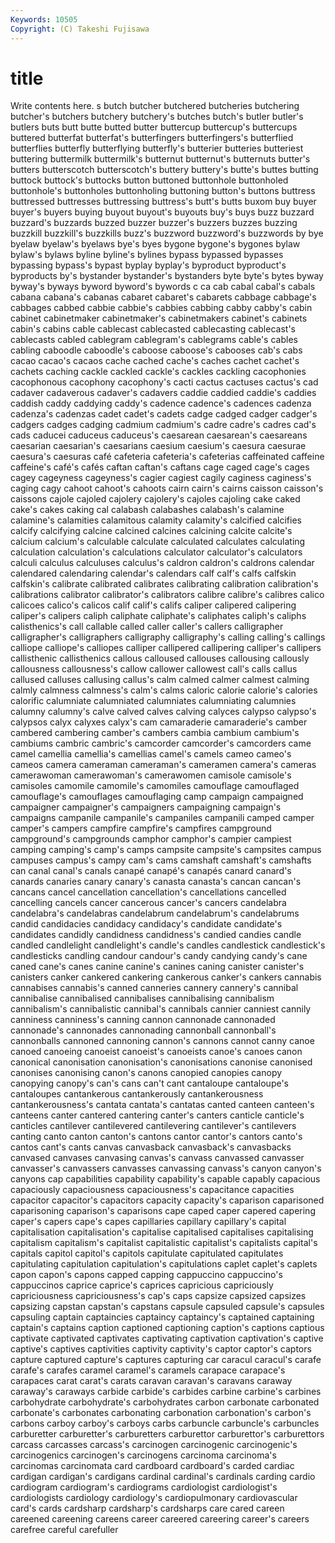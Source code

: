 ```yaml
---
Keywords: 10505 
Copyright: (C) Takeshi Fujisawa
---
```


# title

Write contents here.
s butch butcher
butchered butcheries butchering butcher's butchers butchery butchery's butches butch's butler
butler's butlers buts butt butte butted butter buttercup buttercup's buttercups
buttered butterfat butterfat's butterfingers butterfingers's butterflied butterflies butterfly butterflying butterfly's
butterier butteries butteriest buttering buttermilk buttermilk's butternut butternut's butternuts butter's
butters butterscotch butterscotch's buttery buttery's butte's buttes butting buttock buttock's
buttocks button buttoned buttonhole buttonholed buttonhole's buttonholes buttonholing buttoning button's
buttons buttress buttressed buttresses buttressing buttress's butt's butts buxom buy
buyer buyer's buyers buying buyout buyout's buyouts buy's buys buzz
buzzard buzzard's buzzards buzzed buzzer buzzer's buzzers buzzes buzzing buzzkill
buzzkill's buzzkills buzz's buzzword buzzword's buzzwords by bye byelaw byelaw's
byelaws bye's byes bygone bygone's bygones bylaw bylaw's bylaws byline
byline's bylines bypass bypassed bypasses bypassing bypass's bypast byplay byplay's
byproduct byproduct's byproducts by's bystander bystander's bystanders byte byte's bytes
byway byway's byways byword byword's bywords c ca cab cabal
cabal's cabals cabana cabana's cabanas cabaret cabaret's cabarets cabbage cabbage's
cabbages cabbed cabbie cabbie's cabbies cabbing cabby cabby's cabin cabinet
cabinetmaker cabinetmaker's cabinetmakers cabinet's cabinets cabin's cabins cable cablecast cablecasted
cablecasting cablecast's cablecasts cabled cablegram cablegram's cablegrams cable's cables cabling
caboodle caboodle's caboose caboose's cabooses cab's cabs cacao cacao's cacaos
cache cached cache's caches cachet cachet's cachets caching cackle cackled
cackle's cackles cackling cacophonies cacophonous cacophony cacophony's cacti cactus cactuses
cactus's cad cadaver cadaverous cadaver's cadavers caddie caddied caddie's caddies
caddish caddy caddying caddy's cadence cadence's cadences cadenza cadenza's cadenzas
cadet cadet's cadets cadge cadged cadger cadger's cadgers cadges cadging
cadmium cadmium's cadre cadre's cadres cad's cads caducei caduceus caduceus's
caesarean caesarean's caesareans caesarian caesarian's caesarians caesium caesium's caesura caesurae
caesura's caesuras café cafeteria cafeteria's cafeterias caffeinated caffeine caffeine's café's
cafés caftan caftan's caftans cage caged cage's cages cagey cageyness
cageyness's cagier cagiest cagily caginess caginess's caging cagy cahoot cahoot's
cahoots cairn cairn's cairns caisson caisson's caissons cajole cajoled cajolery
cajolery's cajoles cajoling cake caked cake's cakes caking cal calabash
calabashes calabash's calamine calamine's calamities calamitous calamity calamity's calcified calcifies
calcify calcifying calcine calcined calcines calcining calcite calcite's calcium calcium's
calculable calculate calculated calculates calculating calculation calculation's calculations calculator calculator's
calculators calculi calculus calculuses calculus's caldron caldron's caldrons calendar calendared
calendaring calendar's calendars calf calf's calfs calfskin calfskin's calibrate calibrated
calibrates calibrating calibration calibration's calibrations calibrator calibrator's calibrators calibre calibre's
calibres calico calicoes calico's calicos calif calif's califs caliper calipered
calipering caliper's calipers caliph caliphate caliphate's caliphates caliph's caliphs calisthenics's
call callable called caller caller's callers calligrapher calligrapher's calligraphers calligraphy
calligraphy's calling calling's callings calliope calliope's calliopes calliper callipered callipering
calliper's callipers callisthenic callisthenics callous calloused callouses callousing callously callousness
callousness's callow callower callowest call's calls callus callused calluses callusing
callus's calm calmed calmer calmest calming calmly calmness calmness's calm's
calms caloric calorie calorie's calories calorific calumniate calumniated calumniates calumniating
calumnies calumny calumny's calve calved calves calving calyces calypso calypso's
calypsos calyx calyxes calyx's cam camaraderie camaraderie's camber cambered cambering
camber's cambers cambia cambium cambium's cambiums cambric cambric's camcorder camcorder's
camcorders came camel camellia camellia's camellias camel's camels cameo cameo's
cameos camera cameraman cameraman's cameramen camera's cameras camerawoman camerawoman's camerawomen
camisole camisole's camisoles camomile camomile's camomiles camouflage camouflaged camouflage's camouflages
camouflaging camp campaign campaigned campaigner campaigner's campaigners campaigning campaign's campaigns
campanile campanile's campaniles campanili camped camper camper's campers campfire campfire's
campfires campground campground's campgrounds camphor camphor's campier campiest camping camping's
camp's camps campsite campsite's campsites campus campuses campus's campy cam's
cams camshaft camshaft's camshafts can canal canal's canals canapé canapé's
canapés canard canard's canards canaries canary canary's canasta canasta's cancan
cancan's cancans cancel cancellation cancellation's cancellations cancelled cancelling cancels cancer
cancerous cancer's cancers candelabra candelabra's candelabras candelabrum candelabrum's candelabrums candid
candidacies candidacy candidacy's candidate candidate's candidates candidly candidness candidness's candied
candies candle candled candlelight candlelight's candle's candles candlestick candlestick's candlesticks
candling candour candour's candy candying candy's cane caned cane's canes
canine canine's canines caning canister canister's canisters canker cankered cankering
cankerous canker's cankers cannabis cannabises cannabis's canned canneries cannery cannery's
cannibal cannibalise cannibalised cannibalises cannibalising cannibalism cannibalism's cannibalistic cannibal's cannibals
cannier canniest cannily canniness canniness's canning cannon cannonade cannonaded cannonade's
cannonades cannonading cannonball cannonball's cannonballs cannoned cannoning cannon's cannons cannot
canny canoe canoed canoeing canoeist canoeist's canoeists canoe's canoes canon
canonical canonisation canonisation's canonisations canonise canonised canonises canonising canon's canons
canopied canopies canopy canopying canopy's can's cans can't cant cantaloupe
cantaloupe's cantaloupes cantankerous cantankerously cantankerousness cantankerousness's cantata cantata's cantatas canted
canteen canteen's canteens canter cantered cantering canter's canters canticle canticle's
canticles cantilever cantilevered cantilevering cantilever's cantilevers canting canto canton canton's
cantons cantor cantor's cantors canto's cantos cant's cants canvas canvasback
canvasback's canvasbacks canvased canvases canvasing canvas's canvass canvassed canvasser canvasser's
canvassers canvasses canvassing canvass's canyon canyon's canyons cap capabilities capability
capability's capable capably capacious capaciously capaciousness capaciousness's capacitance capacities capacitor
capacitor's capacitors capacity capacity's caparison caparisoned caparisoning caparison's caparisons cape
caped caper capered capering caper's capers cape's capes capillaries capillary
capillary's capital capitalisation capitalisation's capitalise capitalised capitalises capitalising capitalism capitalism's
capitalist capitalistic capitalist's capitalists capital's capitals capitol capitol's capitols capitulate
capitulated capitulates capitulating capitulation capitulation's capitulations caplet caplet's caplets capon
capon's capons capped capping cappuccino cappuccino's cappuccinos caprice caprice's caprices
capricious capriciously capriciousness capriciousness's cap's caps capsize capsized capsizes capsizing
capstan capstan's capstans capsule capsuled capsule's capsules capsuling captain captaincies
captaincy captaincy's captained captaining captain's captains caption captioned captioning caption's
captions captious captivate captivated captivates captivating captivation captivation's captive captive's
captives captivities captivity captivity's captor captor's captors capture captured capture's
captures capturing car caracul caracul's carafe carafe's carafes caramel caramel's
caramels carapace carapace's carapaces carat carat's carats caravan caravan's caravans
caraway caraway's caraways carbide carbide's carbides carbine carbine's carbines carbohydrate
carbohydrate's carbohydrates carbon carbonate carbonated carbonate's carbonates carbonating carbonation carbonation's
carbon's carbons carboy carboy's carboys carbs carbuncle carbuncle's carbuncles carburetter
carburetter's carburetters carburettor carburettor's carburettors carcass carcasses carcass's carcinogen carcinogenic
carcinogenic's carcinogenics carcinogen's carcinogens carcinoma carcinoma's carcinomas carcinomata card cardboard
cardboard's carded cardiac cardigan cardigan's cardigans cardinal cardinal's cardinals carding
cardio cardiogram cardiogram's cardiograms cardiologist cardiologist's cardiologists cardiology cardiology's cardiopulmonary
cardiovascular card's cards cardsharp cardsharp's cardsharps care cared careen careened
careening careens career careered careering career's careers carefree careful carefuller
